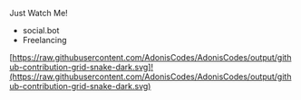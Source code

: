 Just Watch Me!
- social.bot
- Freelancing

[https://raw.githubusercontent.com/AdonisCodes/AdonisCodes/output/github-contribution-grid-snake-dark.svg]!(https://raw.githubusercontent.com/AdonisCodes/AdonisCodes/output/github-contribution-grid-snake-dark.svg)
